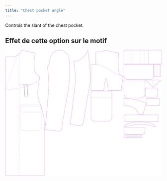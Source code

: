```yaml
---
title: "Chest pocket angle"
---
```


Controls the slant of the chest pocket.

## Effet de cette option sur le motif

![This image shows the effect of this option by superimposing several variants that have a different value for this option](carlton_chestpocketangle_sample.svg "Effect of this option on the pattern")
